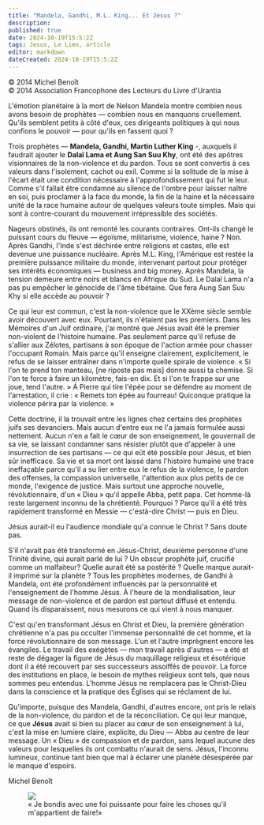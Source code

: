 ```yaml
---
title: "Mandela, Gandhi, M.L. King... Et Jésus ?"
description: 
published: true
date: 2024-10-19T15:5:2Z
tags: Jesus, Le Lien, article
editor: markdown
dateCreated: 2024-10-19T15:5:2Z
---
```


<p class="v-card v-sheet theme--light grey lighten-3 px-2">© 2014 Michel Benoît<br>© 2014 Association Francophone des Lecteurs du Livre d'Urantia</p>

L'émotion planétaire à la mort de Nelson Mandela montre combien nous avons besoin de prophètes — combien nous en manquons cruellement. Qu'ils semblent petits à côté d'eux, ces dirigeants politiques à qui nous confions le pouvoir — pour qu'ils en fassent quoi ?

Trois prophètes — **Mandela, Gandhi, Martin Luther King** -, auxquels il faudrait ajouter le **Dalaï Lama et Aung San Suu Khy**, ont été des apôtres visionnaires de la non-violence et du pardon. Tous se sont convertis à ces valeurs dans l'isolement, cachot ou exil. Comme si la solitude de la mise à l'écart était une condition nécessaire à l'approfondissement qui fut le leur. Comme s'il fallait être condamné au silence de l'ombre pour laisser naître en soi, puis proclamer à la face du monde, la fin de la haine et la nécessaire unité de la race humaine autour de quelques valeurs toute simples. Mais qui sont à contre-courant du mouvement irrépressible des sociétés.

Nageurs obstinés, ils ont remonté les courants contraires. Ont-ils changé le puissant cours du fleuve — égoïsme, militarisme, violence, haine ? Non. Après Gandhi, l'Inde s'est déchirée entre religions et castes, elle est devenue une puissance nucléaire. Après M.L. King, l'Amérique est restée la première puissance militaire du monde, intervenant partout pour protéger ses intérêts économiques — business and big money. Après Mandela, la tension demeure entre noirs et blancs en Afrique du Sud. Le Dalaï Lama n'a pas pu empêcher le génocide de l'âme tibétaine. Que fera Aung San Suu Khy si elle accède au pouvoir ?

Ce qui leur est commun, c'est la non-violence que le XXème siècle semble avoir découvert avec eux. Pourtant, ils n'étaient pas les premiers. Dans les Mémoires d'un Juif ordinaire, j'ai montré que Jésus avait été le premier non-violent de l'histoire humaine. Pas seulement parce qu'il refuse de s'allier aux Zélotes, partisans à son époque de l'action armée pour chasser l'occupant Romain. Mais parce qu'il enseigne clairement, explicitement, le refus de se laisser entraîner dans n'importe quelle spirale de violence. « Si l'on te prend ton manteau, [ne riposte pas mais] donne aussi ta chemise. Si l'on te force à faire un kilomètre, fais-en dix. Et si l'on te frappe sur une joue, tend l'autre. » Á Pierre qui tire l'épée pour se défendre au moment de l'arrestation, il crie : « Remets ton épée au fourreau! Quiconque pratique la violence périra par la violence. »

Cette doctrine, il la trouvait entre les lignes chez certains des prophètes juifs ses devanciers. Mais aucun d'entre eux ne l'a jamais formulée aussi nettement. Aucun n'en a fait le cœur de son enseignement, le gouvernail de sa vie, se laissant condamner sans résister plutôt que d'appeler à une insurrection de ses partisans — ce qui eût été possible pour Jésus, et bien sûr inefficace. Sa vie et sa mort ont laissé dans l'histoire humaine une trace ineffaçable parce qu'il a su lier entre eux le refus de la violence, le pardon des offenses, la compassion universelle, l'attention aux plus petits de ce monde, l'exigence de justice. Mais surtout une approche nouvelle, révolutionnaire, d'un « Dieu » qu'il appelle Abba, petit papa. Cet homme-là reste largement inconnu de la chrétienté. Pourquoi ? Parce qu'il a été très rapidement transformé en Messie — c'està-dire Christ — puis en Dieu.

Jésus aurait-il eu l'audience mondiale qu'a connue le Christ ? Sans doute pas.

S'il n'avait pas été transformé en Jésus-Christ, deuxième personne d'une Trinité divine, qui aurait parlé de lui ? Un obscur prophète juif, crucifié comme un malfaiteur? Quelle aurait été sa postérité ? Quelle marque aurait-il imprimé sur la planète ? Tous les prophètes modernes, de Gandhi à Mandela, ont été profondément influencés par la personnalité et l'enseignement de l'homme Jésus. À l'heure de la mondialisation, leur message de non-violence et de pardon est partout diffusé et entendu. Quand ils disparaissent, nous mesurons ce qui vient à nous manquer.

C'est qu'en transformant Jésus en Christ et Dieu, la première génération chrétienne n'a pas pu occulter l'immense personnalité de cet homme, et la force révolutionnaire de son message. L'un et l'autre imprègnent encore les évangiles. Le travail des exégètes — mon travail après d'autres — a été et reste de dégager la figure de Jésus du maquillage religieux et ésotérique dont il a été recouvert par ses successeurs assoiffés de pouvoir. La force des institutions en place, le besoin de mythes religieux sont tels, que nous sommes peu entendus. L'homme Jésus ne remplacera pas le Christ-Dieu dans la conscience et la pratique des Églises qui se réclament de lui.

Qu'importe, puisque des Mandela, Gandhi, d'autres encore, ont pris le relais de la non-violence, du pardon et de la réconciliation. Ce qui leur manque, ce que **Jésus** avait si bien su placer au cœur de son enseignement à lui, c'est la mise en lumière claire, explicite, du Dieu — Abba au centre de leur message. Un « Dieu » de compassion et de pardon, sans lequel aucune des valeurs pour lesquelles ils ont combattu n'aurait de sens. Jésus, l'inconnu lumineux, continue tant bien que mal à éclairer une planète désespérée par le manque d'espoirs.

Michel Benoît


<figure id="Figure_5" class="image urantiapedia">
<img src="/image/article/Le_Lien/images_01/199.jpg">
<figcaption>« Je bondis avec une foi puissante pour faire les choses qu'il m'appartient de faire!»</figcaption>
</figure>